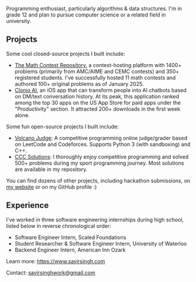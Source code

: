 Programming enthusiast, particularly algorithms & data structures.
I'm in grade 12 and plan to pursue computer science or a related field in university.

## Projects
Some cool closed-source projects I built include:
- [The Math Contest Repository](https://mathcontestrepository.pythonanywhere.com), a contest-hosting platform with 1400+ problems (primarily from AMC/AIME and CEMC contests) and 350+ registered students. I've successfully hosted 11 math contests and authored 100+ original problems as of January 2025.
- [Clonio AI](https://clonioai.guessoword.com), an iOS app that can transform people into AI chatbots based on DM/text conversation history. At its peak, this application ranked among the top 30 apps on the US App Store for paid apps under the "Productivity" section. It attracted 200+ downloads in the first week alone.

Some fun open-source projects I built include:
- [Volcano Judge](https://github.com/savirsingh/volcano-judge): A competitive programming online judge/grader based on LeetCode and Codeforces. Supports Python 3 (with sandboxing) and C++.
- [CCC Solutions](https://github.com/savirsingh/ccc-solutions): I thoroughly enjoy competitive programming and solved 500+ problems during my sport programming journey. Most solutions are available in my repository.

You can find dozens of other projects, including hackathon submissions, on [my website](https://savirsingh.com/projects) or on my GitHub profile :)

## Experience
I've worked in three software engineering internships during high school, listed below in reverse chronological order:
- Software Engineer Intern, Scaled Foundations
- Student Researcher & Software Engineer Intern, University of Waterloo
- Backend Engineer Intern, American Inn Ozark

Learn more: https://www.savirsingh.com

Contact: savirsinghwork@gmail.com
